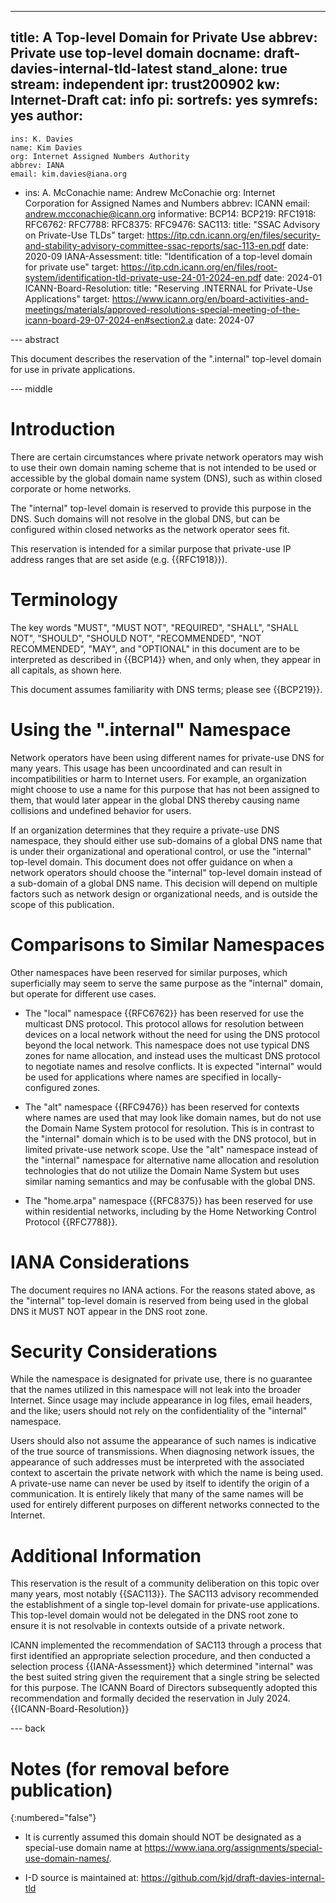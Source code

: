 ---
title: A Top-level Domain for Private Use
abbrev: Private use top-level domain
docname: draft-davies-internal-tld-latest
stand_alone: true
stream: independent
ipr: trust200902
kw: Internet-Draft
cat: info 
pi:
  sortrefs: yes
  symrefs: yes
author:
  -
    ins: K. Davies
    name: Kim Davies
    org: Internet Assigned Numbers Authority
    abbrev: IANA
    email: kim.davies@iana.org
  -
    ins: A. McConachie
    name: Andrew McConachie
    org: Internet Corporation for Assigned Names and Numbers
    abbrev: ICANN
    email: andrew.mcconachie@icann.org
informative:
  BCP14:
  BCP219:
  RFC1918:
  RFC6762:
  RFC7788:
  RFC8375:
  RFC9476:
  SAC113:
    title: "SSAC Advisory on Private-Use TLDs"
    target: https://itp.cdn.icann.org/en/files/security-and-stability-advisory-committee-ssac-reports/sac-113-en.pdf
    date: 2020-09
  IANA-Assessment:
    title: "Identification of a top-level domain for private use"
    target: https://itp.cdn.icann.org/en/files/root-system/identification-tld-private-use-24-01-2024-en.pdf
    date: 2024-01
  ICANN-Board-Resolution:
    title: "Reserving .INTERNAL for Private-Use Applications"
    target: https://www.icann.org/en/board-activities-and-meetings/materials/approved-resolutions-special-meeting-of-the-icann-board-29-07-2024-en#section2.a
    date: 2024-07

--- abstract

This document describes the reservation of the ".internal" top-level domain for
use in private applications.

--- middle

# Introduction

There are certain circumstances where private network operators may wish to use
their own domain naming scheme that is not intended to be used or accessible by
the global domain name system (DNS), such as within closed corporate or home networks. 

The "internal" top-level domain is reserved to provide this purpose in the DNS.
Such domains will not resolve in the global DNS, but can be configured within
closed networks as the network operator sees fit.

This reservation is intended for a similar purpose that private-use IP address ranges
that are set aside (e.g. {{RFC1918}}).

# Terminology

The key words "MUST", "MUST NOT", "REQUIRED", "SHALL", "SHALL NOT", "SHOULD",
"SHOULD NOT", "RECOMMENDED", "NOT RECOMMENDED", "MAY", and "OPTIONAL" in this
document are to be interpreted as described in {{BCP14}} when,
and only when, they appear in all capitals, as shown here. 

This document assumes familiarity with DNS terms; please see {{BCP219}}. 

# Using the ".internal" Namespace
    
Network operators have been using different names for private-use DNS for many
years. This usage has been uncoordinated and can result in incompatibilities or
harm to Internet users. For example, an organization might choose to use a name
for this purpose that has not been assigned to them, that would later appear in
the global DNS thereby causing name collisions and undefined behavior for users.

If an organization determines that they require a private-use DNS namespace, they
should either use sub-domains of a global DNS name that is under their organizational
and operational control, or use the "internal" top-level domain. This document
does not offer guidance on when a network operators should choose the "internal" 
top-level domain instead of a sub-domain of a global DNS name. This decision will
depend on multiple factors such as network design or organizational needs, and
is outside the scope of this publication.

# Comparisons to Similar Namespaces

Other namespaces have been reserved for similar purposes, which superficially may seem
to serve the same purpose as the "internal" domain, but operate for different use cases.

* The "local" namespace {{RFC6762}} has been reserved for use the multicast DNS
  protocol. This protocol allows for resolution between devices on a local network
  without the need for using the DNS protocol beyond the local network. This
  namespace does not use typical DNS zones for name allocation, and instead uses
  the multicast DNS protocol to negotiate names and resolve conflicts. It is expected
  "internal" would be used for applications where names are specified in locally-configured
  zones.

* The "alt" namespace {{RFC9476}} has been reserved for contexts where names are used
  that may look like domain names, but do not use the Domain Name System protocol for
  resolution. This is in contrast to the "internal" domain which is to be used with the
  DNS protocol, but in limited private-use network scope. Use the "alt" namespace
  instead of the "internal" namespace for alternative name allocation and resolution
  technologies that do not utilize the Domain Name System but uses similar naming
  semantics and may be confusable with the global DNS.

* The "home.arpa" namespace {{RFC8375}} has been reserved for use
  within residential networks, including by the Home Networking Control Protocol
  {{RFC7788}}.

# IANA Considerations

The document requires no IANA actions. For the reasons stated above,
as the "internal" top-level domain is reserved from being used in the global
DNS it MUST NOT appear in the DNS root zone.

# Security Considerations

While the namespace is designated for private use, there is no
guarantee that the names utilized in this namespace will not leak into
the broader Internet. Since usage may include appearance in log files,
email headers, and the like; users should not rely on the confidentiality
of the "internal" namespace.

Users should also not assume the appearance of such names is indicative of 
the true source of transmissions. When diagnosing network issues, the
appearance of such addresses must be interpreted with the associated
context to ascertain the private network with which the name is being used.
A private-use name can never be used by itself to identify the origin of
a communication. It is entirely likely that many of the same names will be
used for entirely different purposes on different networks connected to
the Internet.

# Additional Information

This reservation is the result of a community deliberation on this topic
over many years, most notably {{SAC113}}. The SAC113 advisory recommended
the establishment of a single top-level domain for private-use applications.
This top-level domain would not be delegated in the DNS root zone to ensure
it is not resolvable in contexts outside of a private network.

ICANN implemented the recommendation of SAC113 through a process that first
identified an appropriate selection procedure, and then conducted a 
selection process {{IANA-Assessment}} which determined "internal" was the
best suited string given the requirement that a single string be selected for
this purpose. The ICANN Board of Directors subsequently adopted this
recommendation and formally decided the reservation in July 2024. {{ICANN-Board-Resolution}}

--- back

# Notes (for removal before publication)
{:numbered="false"}

* It is currently assumed this domain should NOT be designated as a special-use
domain name at <https://www.iana.org/assignments/special-use-domain-names/>.

* I-D source is maintained at: https://github.com/kjd/draft-davies-internal-tld